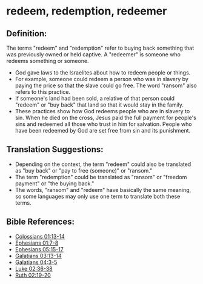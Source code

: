 # redeem, redemption, redeemer #

## Definition: ##

The terms "redeem" and "redemption" refer to buying back something that was previously owned or held captive. A "redeemer" is someone who redeems something or someone.

* God gave laws to the Israelites about how to redeem people or things.
* For example, someone could redeem a person who was in slavery by paying the price so that the slave could go free. The word "ransom" also refers to this practice.
* If someone's land had been sold, a relative of that person could "redeem" or "buy back" that land so that it would stay in the family.
* These practices show how God redeems people who are in slavery to sin. When he died on the cross, Jesus paid the full payment for people's sins and redeemed all those who trust in him for salvation. People who have been redeemed by God are set free from sin and its punishment.

## Translation Suggestions: ##

* Depending on the context, the term "redeem" could also be translated as "buy back" or "pay to free (someone)" or "ransom."
* The term "redemption" could be translated as "ransom" or "freedom payment" or "the buying back."
* The words, "ransom" and "redeem" have basically the same meaning, so some languages may only use one term to translate both these terms.



## Bible References: ##

* [Colossians 01:13-14](en/tn/col/help/01/13)
* [Ephesians 01:7-8](en/tn/eph/help/01/07)
* [Ephesians 05:15-17](en/tn/eph/help/05/15)
* [Galatians 03:13-14](en/tn/gal/help/03/13)
* [Galatians 04:3-5](en/tn/gal/help/04/03)
* [Luke 02:36-38](en/tn/luk/help/02/36)
* [Ruth 02:19-20](en/tn/rut/help/02/19)